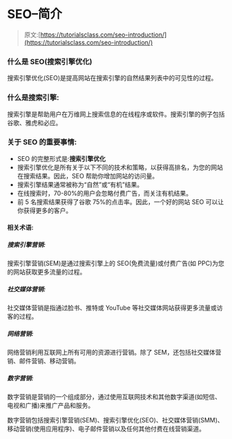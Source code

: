 # SEO–简介

> 原文:[https://tutorialsclass.com/seo-introduction/](https://tutorialsclass.com/seo-introduction/)

### 什么是 SEO(搜索引擎优化)

搜索引擎优化(SEO)是提高网站在搜索引擎的自然结果列表中的可见性的过程。

### 什么是搜索引擎:

搜索引擎是帮助用户在万维网上搜索信息的在线程序或软件。搜索引擎的例子包括谷歌、雅虎和必应。

### 关于 SEO 的重要事情:

*   SEO 的完整形式是:**搜索引擎优化**
*   搜索引擎优化是所有关于以下不同的技术和策略，以获得高排名，为您的网站在搜索结果。因此，SEO 帮助你增加网站的访问量。
*   搜索引擎结果通常被称为“自然”或“有机”结果。
*   在线搜索时，70-80%的用户会忽略付费广告，而关注有机结果。
*   前 5 名搜索结果获得了谷歌 75%的点击率。因此，一个好的网站 SEO 可以让你获得更多的客户。

#### 相关术语:

##### 搜索引擎营销:

搜索引擎营销(SEM)是通过搜索引擎上的 SEO(免费流量)或付费广告(如 PPC)为您的网站获取更多流量的过程。

##### 社交媒体营销:

社交媒体营销是指通过脸书、推特或 YouTube 等社交媒体网站获得更多流量或访客的过程。

##### 网络营销:

网络营销利用互联网上所有可用的资源进行营销。除了 SEM，还包括社交媒体营销、邮件营销、移动营销。

##### 数字营销:

数字营销是营销的一个组成部分，通过使用互联网技术和其他数字渠道(如短信、电视和广播)来推广产品和服务。

数字营销包括搜索引擎营销(SEM)、搜索引擎优化(SEO)、社交媒体营销(SMM)、移动营销(使用应用程序)、电子邮件营销以及任何其他付费在线营销渠道。